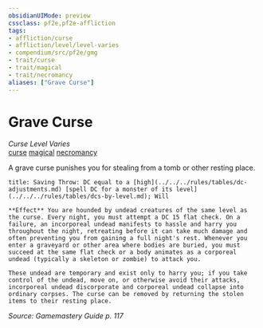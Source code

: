 ```yaml
---
obsidianUIMode: preview
cssclass: pf2e,pf2e-affliction
tags:
- affliction/curse
- affliction/level/level-varies
- compendium/src/pf2e/gmg
- trait/curse
- trait/magical
- trait/necromancy
aliases: ["Grave Curse"]
---
```

# Grave Curse
*Curse Level Varies*  
[curse](../../../rules/traits/curse.md)  [magical](../../../rules/traits/magical.md)  [necromancy](../../../rules/traits/necromancy.md)  

A grave curse punishes you for stealing from a tomb or other resting place.

```ad-inline-affliction
title: Saving Throw: DC equal to a [high](../../../rules/tables/dc-adjustments.md) [spell DC for a monster of its level](../../../rules/tables/dcs-by-level.md); Will

**Effect** You are hounded by undead creatures of the same level as the curse. Every night, you must attempt a DC 15 flat check. On a failure, an incorporeal undead manifests to hassle and harry you throughout the night, retreating before it can take much damage and often preventing you from gaining a full night's rest. Whenever you enter a graveyard or other area where bodies are buried, you must succeed at the same flat check or a body animates as a corporeal undead (typically a skeleton or zombie) to attack you.

These undead are temporary and exist only to harry you; if you take control of the undead, move on, or otherwise avoid their attacks, incorporeal undead discorporate and corporeal undead collapse into ordinary corpses. The curse can be removed by returning the stolen items to their resting place.
```

*Source: Gamemastery Guide p. 117*
